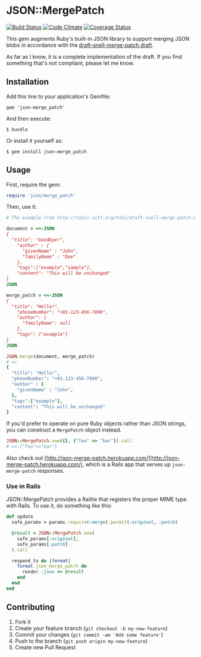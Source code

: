 # JSON::MergePatch

[![Build Status](https://travis-ci.org/steveklabnik/json-merge_patch.png)](https://travis-ci.org/steveklabnik/json-merge_patch) [![Code Climate](https://codeclimate.com/github/steveklabnik/json-merge_patch.png)](https://codeclimate.com/github/steveklabnik/json-merge_patch) [![Coverage Status](https://coveralls.io/repos/steveklabnik/json-merge_patch/badge.png)](https://coveralls.io/r/steveklabnik/json-merge_patch)

This gem augments Ruby's built-in JSON library to support merging JSON blobs
in accordance with the [draft-snell-merge-patch
draft](http://tools.ietf.org/html/draft-snell-merge-patch-08).

As far as I know, it is a complete implementation of the draft. If you find
something that's not compliant, please let me know.

## Installation

Add this line to your application's Gemfile:

    gem 'json-merge_patch'

And then execute:

    $ bundle

Or install it yourself as:

    $ gem install json-merge_patch

## Usage

First, require the gem:

```ruby
require 'json/merge_patch'
```

Then, use it:

```ruby
# The example from http://tools.ietf.org/html/draft-snell-merge-patch-08#section-2

document = <<-JSON
{
  "title": "Goodbye!",
    "author" : {
      "givenName" : "John",
      "familyName" : "Doe"
    },
    "tags":["example","sample"],
    "content": "This will be unchanged"
}
JSON

merge_patch = <<-JSON
{
  "title": "Hello!",
    "phoneNumber": "+01-123-456-7890",
    "author": {
      "familyName": null
    },
    "tags": ["example"]
}
JSON

JSON.merge(document, merge_patch)
# => 
{
  "title": "Hello!",
  "phoneNumber": "+01-123-456-7890",
  "author" : {
    "givenName" : "John",
  },
  "tags":["example"],
  "content": "This will be unchanged"
}
```

If you'd prefer to operate on pure Ruby objects rather than JSON strings, you
can construct a `MergePatch` object instead.

```ruby
JSON::MergePatch.new({}, {"foo" => "bar"}).call
# => {"foo"=>"bar"}
```

Also check out [http://json-merge-patch.herokuapp.com/](http://json-merge-patch.herokuapp.com/),
which is a Rails app that serves up `json-merge-patch` responses.

### Use in Rails

JSON::MergePatch provides a Railtie that registers the proper MIME type with
Rails. To use it, do something like this:

```ruby
def update
  safe_params = params.require(:merge).permit(:original, :patch)

  @result = JSON::MergePatch.new(
    safe_params[:original],
    safe_params[:patch]
  ).call

  respond_to do |format|
    format.json_merge_patch do
      render :json => @result
    end
  end
end
```

## Contributing

1. Fork it
2. Create your feature branch (`git checkout -b my-new-feature`)
3. Commit your changes (`git commit -am 'Add some feature'`)
4. Push to the branch (`git push origin my-new-feature`)
5. Create new Pull Request
